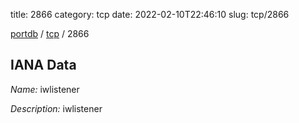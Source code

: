 title: 2866
category: tcp
date: 2022-02-10T22:46:10
slug: tcp/2866

[portdb](/) / [tcp](/category/tcp.html) / 2866


## IANA Data

_Name:_ iwlistener

_Description:_ iwlistener

